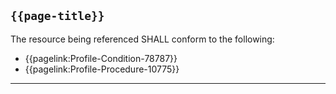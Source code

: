 ## <code>{{page-title}}</code>

The resource being referenced SHALL conform to the following:
-  {{pagelink:Profile-Condition-78787}}
-  {{pagelink:Profile-Procedure-10775}}

---